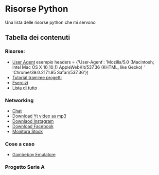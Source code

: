 # Risorse Python

Una lista delle risorse python che mi servono

## Tabella dei contenuti 


### Risorse:
- [User Agent](http://www.useragentstring.com/pages/useragentstring.php?name=Chrome)
esempio headers = {'User-Agent': 'Mozilla/5.0 (Macintosh; Intel Mac OS X 10_10_1) AppleWebKit/537.36 (KHTML, like Gecko) '
                             'Chrome/39.0.2171.95 Safari/537.36'})
- [Tutorial tramime progetti](https://github.com/tuvtran/project-based-learning/blob/master/README.md#python)
- [Esercizi](https://rosettacode.org/wiki/Category:Python)
- [Lista di tutto](https://awesome-python.com/)

### Networking
- [Chat](https://github.com/MysteryCoder456/PythonChatCLI/blob/master/server.py)
- [Download Yt video as mp3](https://gist.github.com/Shell1500/d8516351513ac5f89283ccd905637837)
- [Downlaod Instagram](https://github.com/sameera-madushan/InstaSave)
- [Download Facebook](https://github.com/sameera-madushan/Facebook-Video-Downloader)
- [Monitora Stock](https://github.com/jkwill87/stonky)

### Cose a caso
- [Gambeboy Emulatore](https://github.com/Baekalfen/PyBoy)

### Progetto Serie A
